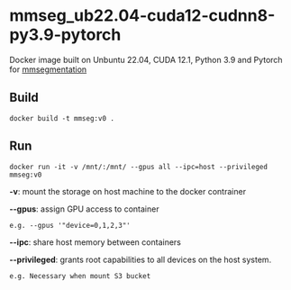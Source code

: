 # mmseg_ub22.04-cuda12-cudnn8-py3.9-pytorch

Docker image built on Unbuntu 22.04, CUDA 12.1, Python 3.9 and Pytorch for [mmsegmentation](https://github.com/swiss-territorial-data-lab/mmsegmentation/tree/main?tab=readme-ov-file)  

## Build

`
docker build -t mmseg:v0 .
`

## Run

`
docker run -it -v /mnt/:/mnt/ --gpus all --ipc=host --privileged mmseg:v0
`

 **-v**: mount the storage on host machine to the docker contrainer

 **--gpus**: assign GPU access to container

    e.g. --gpus '"device=0,1,2,3"'

 **--ipc**: share host memory between containers 

 **--privileged**: grants root capabilities to all devices on the host system.

    e.g. Necessary when mount S3 bucket